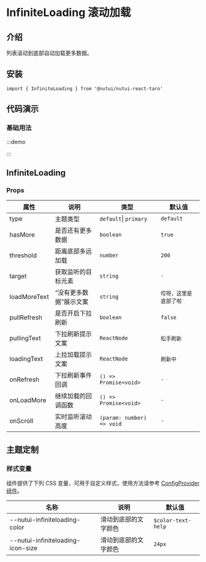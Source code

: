 # InfiniteLoading 滚动加载

## 介绍

列表滚动到底部自动加载更多数据。

## 安装

```tsx
import { InfiniteLoading } from '@nutui/nutui-react-taro'
```

## 代码演示

### 基础用法

:::demo

<CodeBlock src='taro/demo1.tsx'></CodeBlock>

:::

## InfiniteLoading

### Props

| 属性 | 说明 | 类型 | 默认值 |
| --- | --- | --- | --- |
| type | 主题类型 | `default`\| `primary` | `default` |
| hasMore | 是否还有更多数据 | `boolean` | `true` |
| threshold | 距离底部多远加载 | `number` | `200` |
| target | 获取监听的目标元素 | `string` | `-` |
| loadMoreText | “没有更多数据”展示文案 | `string` | `哎呀，这里是底部了啦` |
| pullRefresh | 是否开启下拉刷新 | `boolean` | `false` |
| pullingText | 下拉刷新提示文案 | `ReactNode` | `松手刷新` |
| loadingText | 上拉加载提示文案 | `ReactNode` | `刷新中` |
| onRefresh | 下拉刷新事件回调 | `() => Promise<void>` | `-` |
| onLoadMore | 继续加载的回调函数 | `() => Promise<void>` | `-` |
| onScroll | 实时监听滚动高度 | `(param: number) => void` | `-` |

## 主题定制

### 样式变量

组件提供了下列 CSS 变量，可用于自定义样式，使用方法请参考 [ConfigProvider 组件](#/zh-CN/component/configprovider)。

| 名称 | 说明 | 默认值 |
| --- | --- | --- |
| \--nutui-infiniteloading-color | 滑动到底部的文字颜色 | `$color-text-help` |
| \--nutui-infiniteloading-icon-size | 滑动到底部的文字颜色 | `24px` |